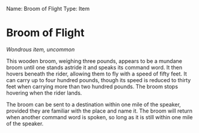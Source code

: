 Name: Broom of Flight
Type: Item

# Broom of Flight
_Wondrous item, uncommon_

This wooden broom, weighing three pounds, appears to be a mundane broom until one stands astride it and speaks its command word. It then hovers beneath the rider, allowing them to fly with a speed of fifty feet. It can carry up to four hundred pounds, though its speed is reduced to thirty feet when carrying more than two hundred pounds. The broom stops hovering when the rider lands.

The broom can be sent to a destination within one mile of the speaker, provided they are familiar with the place and name it. The broom will return when another command word is spoken, so long as it is still within one mile of the speaker.